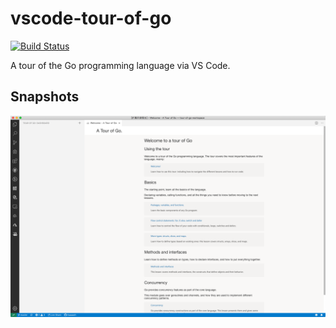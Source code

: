 # vscode-tour-of-go

[![Build Status](https://travis-ci.org/Aaaaash/vscode-tour-of-go.svg?branch=master)](https://travis-ci.org/Aaaaash/vscode-tour-of-go)

A tour of the Go programming language via VS Code.


## Snapshots

![Welcome](./snapshots/welcome.png)
